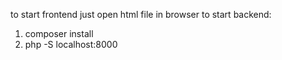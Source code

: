 to start frontend just open html file in browser
to start backend:
1) composer install
2) php -S localhost:8000
